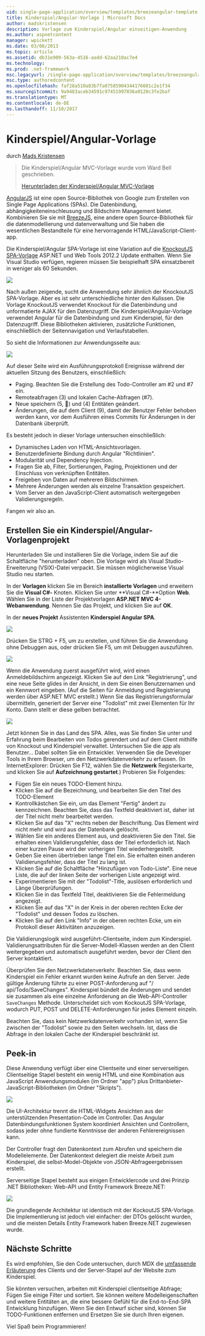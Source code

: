 ```yaml
---
uid: single-page-application/overview/templates/breezeangular-template
title: Kinderspiel/Angular-Vorlage | Microsoft Docs
author: madskristensen
description: Vorlage zum Kinderspiel/Angular einseitigen-Anwendung
ms.author: aspnetcontent
manager: wpickett
ms.date: 03/08/2013
ms.topic: article
ms.assetid: db31e909-563a-4516-aadd-62aa210ac7e4
ms.technology: 
ms.prod: .net-framework
msc.legacyurl: /single-page-application/overview/templates/breezeangular-template
msc.type: authoredcontent
ms.openlocfilehash: faf28a510a83b7fa07585904344176601c2e1f34
ms.sourcegitcommit: 9a9483aceb34591c97451997036a9120c3fe2baf
ms.translationtype: MT
ms.contentlocale: de-DE
ms.lasthandoff: 11/10/2017
---
```

<a name="breezeangular-template"></a>Kinderspiel/Angular-Vorlage
====================
durch [Mads Kristensen](https://github.com/madskristensen)

> Die Kinderspiel/Angular MVC-Vorlage wurde vom Ward Bell geschrieben.
> 
> [Herunterladen der Kinderspiel/Angular MVC-Vorlage](https://go.microsoft.com/fwlink/?LinkId=286437)


[AngularJS](http://angularjs.org) ist eine open Source-Bibliothek von Google zum Erstellen von Single Page Applications (SPAs). Die Datenbindung, abhängigkeiteneinschleusung und Bildschirm Management bietet. Kombinieren Sie sie mit [BreezeJS](http://www.breezejs.com/?utm_source=ms-spa), eine andere open Source-Bibliothek für die datenmodellierung und datenverwaltung und Sie haben die wesentlichen Bestandteile für eine hervorragende HTML/JavaScript-Client-app.

Die Kinderspiel/Angular SPA-Vorlage ist eine Variation auf die [KnockoutJS SPA-Vorlage](../introduction/knockoutjs-template.md) ASP.NET und Web Tools 2012.2 Update enthalten. Wenn Sie Visual Studio verfügen, regieren müssen Sie beispielhaft SPA einsatzbereit in weniger als 60 Sekunden.

![](http://www.breezejs.com/sites/all/images/spa-template/NgRunningTodoPage.png)

Nach außen zeigende, sucht die Anwendung sehr ähnlich der KnockoutJS SPA-Vorlage. Aber es ist sehr unterschiedliche hinter den Kulissen. Die Vorlage KnockoutJS verwendet Knockout für die Datenbindung und unformatierte AJAX für den Datenzugriff. Die Kinderspiel/Angular-Vorlage verwendet Angular für die Datenbindung und zum Kinderspiel, für den Datenzugriff. Diese Bibliotheken aktivieren, zusätzliche Funktionen, einschließlich der Seitennavigation und Verlaufstabellen.

So sieht die Informationen zur Anwendungsseite aus:

![](http://www.breezejs.com/sites/all/images/spa-template/NgRunningAboutPage.png)

Auf dieser Seite wird ein Ausführungsprotokoll Ereignisse während der aktuellen Sitzung des Benutzers, einschließlich:

- Paging. Beachten Sie die Erstellung des Todo-Controller am #2 und #7 ein.
- Remoteabfragen (3) und lokalen Cache-Abfragen (#7).
- Neue speichern (5, &#6;) und (4) Entitäten geändert.
- Änderungen, die auf dem Client (9), damit der Benutzer Fehler behoben werden kann, vor dem Ausführen eines Commits für Änderungen in der Datenbank überprüft.

Es besteht jedoch in dieser Vorlage untersuchen einschließlich:

- Dynamisches Laden von HTML-Ansichtsvorlagen.
- Benutzerdefinierte Bindung durch Angular "Richtlinien".
- Modularität und Dependency Injection.
- Fragen Sie ab, Filter, Sortierungen, Paging, Projektionen und der Einschluss von verknüpften Entitäten.
- Freigeben von Daten auf mehreren Bildschirmen.
- Mehrere Änderungen werden als einzelne Transaktion gespeichert.
- Vom Server an den JavaScript-Client automatisch weitergegeben Validierungsregeln.

Fangen wir also an.

## <a name="create-a-breezeangular-template-project"></a>Erstellen Sie ein Kinderspiel/Angular-Vorlagenprojekt

Herunterladen Sie und installieren Sie die Vorlage, indem Sie auf die Schaltfläche "herunterladen" oben. Die Vorlage wird als Visual Studio-Erweiterung (VSIX)-Datei verpackt. Sie müssen möglicherweise Visual Studio neu starten.

In der **Vorlagen** klicken Sie im Bereich **installierte Vorlagen** und erweitern Sie die **Visual C#-** Knoten. Klicken Sie unter **Visual C#-**Option **Web**. Wählen Sie in der Liste der Projektvorlagen **ASP.NET MVC 4-Webanwendung**. Nennen Sie das Projekt, und klicken Sie auf **OK**.

In der **neues Projekt** Assistenten **Kinderspiel Angular SPA**.

![](http://www.breezejs.com/sites/all/images/spa-template/SelectBreezeNgSpaTemplate.png)

Drücken Sie STRG + F5, um zu erstellen, und führen Sie die Anwendung ohne Debuggen aus, oder drücken Sie F5, um mit Debuggen auszuführen.

![](http://www.breezejs.com/sites/all/images/spa-template/ZephyrLogin.png)

Wenn die Anwendung zuerst ausgeführt wird, wird einen Anmeldebildschirm angezeigt. Klicken Sie auf den Link "Registrierung", und eine neue Seite glides in der Ansicht, in dem Sie einen Benutzernamen und ein Kennwort eingeben. (Auf die Seiten für Anmeldung und Registrierung werden über ASP.NET MVC erstellt.) Wenn Sie das Registrierungsformular übermitteln, generiert der Server eine "Todolist" mit zwei Elementen für Ihr Konto. Dann stellt er diese gelben betrachtet.

![](http://www.breezejs.com/sites/all/images/spa-template/TodoList.png)

Jetzt können Sie in das Land des SPA. Alles, was Sie finden Sie unter und Erfahrung beim Bearbeiten von Todos gerendert und auf dem Client mithilfe von Knockout und Kinderspiel verwaltet. Untersuchen Sie die app als Benutzer... Dabei sollten Sie ein Entwickler. Verwenden Sie die Developer Tools in Ihrem Browser, um den Netzwerkdatenverkehr zu erfassen. (In InternetExplorer: Drücken Sie F12, wählen Sie die **Netzwerk** Registerkarte, und klicken Sie auf **Aufzeichnung gestartet**.) Probieren Sie Folgendes:

- Fügen Sie ein neues TODO-Element hinzu.
- Klicken Sie auf die Bezeichnung, und bearbeiten Sie den Titel des TODO-Element
- Kontrollkästchen Sie ein, um das Element "Fertig" ändert zu kennzeichnen. Beachten Sie, dass das Textfeld deaktiviert ist, daher ist der Titel nicht mehr bearbeitet werden.
- Klicken Sie auf das "X" rechts neben der Beschriftung. Das Element wird nicht mehr und wird aus der Datenbank gelöscht.
- Wählen Sie ein anderes Element aus, und deaktivieren Sie den Titel. Sie erhalten einen Validierungsfehler, dass der Titel erforderlich ist. Nach einer kurzen Pause wird der vorherigen Titel wiederhergestellt.
- Geben Sie einen übertrieben lange Titel ein. Sie erhalten einen anderen Validierungsfehler, dass der Titel zu lang ist.
- Klicken Sie auf die Schaltfläche "Hinzufügen von Todo-Liste". Eine neue Liste, die auf der linken Seite der vorherigen Liste angezeigt wird.
- Experimentieren Sie mit der "Todolist"-Title, auslösen erforderlich und Länge Überprüfungen.
- Klicken Sie in das Textfeld Titel, deaktivieren Sie die Fehlermeldung angezeigt.
- Klicken Sie auf das "X" in der Kreis in der oberen rechten Ecke der "Todolist" und dessen Todos zu löschen.
- Klicken Sie auf den Link "Info" in der oberen rechten Ecke, um ein Protokoll dieser Aktivitäten anzuzeigen.

Die Validierungslogik wird ausgeführt-Clientseite, indem zum Kinderspiel. Validierungsattributen für die Server-Modell-Klassen werden an den Client weitergegeben und automatisch ausgeführt werden, bevor der Client den Server kontaktiert.

Überprüfen Sie den Netzwerkdatenverkehr. Beachten Sie, dass wenn Kinderspiel ein Fehler erkannt wurden keine Aufrufe an den Server. Jede gültige Änderung führte zu einer POST-Anforderung auf "/ api/Todo/SaveChanges". Kinderspiel bündelt die Änderungen und sendet sie zusammen als eine einzelne Anforderung an die Web-API-Controller `SaveChanges` Methode. Unterscheidet sich vom KockoutJS SPA-Vorlage, wodurch PUT, POST und DELETE-Anforderungen für jedes Element einzeln.

Beachten Sie, dass kein Netzwerkdatenverkehr vorhanden ist, wenn Sie zwischen der "Todolist" sowie zu den Seiten wechseln. Ist, dass die Abfrage in den lokalen Cache der Kinderspiel beschränkt ist.

## <a name="peek-inside"></a>Peek-in

Diese Anwendung verfügt über eine Clientseite und einer serverseitigen. Clientseitige Stapel besteht ein wenig HTML und eine Kombination aus JavaScript Anwendungsmodulen (im Ordner "app") plus Drittanbieter-JavaScript-Bibliotheken (im Ordner "Skripts").

![](http://www.breezejs.com/sites/all/images/spa-template/NgClientArchitecture2.png)

Die UI-Architektur trennt die HTML-Widgets Ansichten aus der unterstützenden Presentation-Code im Controller. Das Angular Datenbindungsfunktionen System koordiniert Ansichten und Controllern, sodass jeder ohne fundierte Kenntnisse der anderen Fehlerereignissen kann.

Der Controller fragt den Datenkontext zum Abrufen und speichern die Modellelemente. Der Datenkontext delegiert die meiste Arbeit zum Kinderspiel, die selbst-Model-Objekte von JSON-Abfrageergebnissen erstellt.

Serverseitige Stapel besteht aus einigen Entwicklercode und drei Prinzip .NET Bibliotheken: Web-API und Entity Framework Breeze.NET:

![](http://www.breezejs.com/sites/all/images/spa-template/ServerArchitecture.png)

Die grundlegende Architektur ist identisch mit der KockoutJS SPA-Vorlage. Die Implementierung ist jedoch viel einfacher: der DTOs gelöscht wurden, und die meisten Details Entity Framework haben Breeze.NET zugewiesen wurde.

## <a name="next-steps"></a>Nächste Schritte

Es wird empfohlen, Sie den Code untersuchen, durch MDX die [umfassende Erläuterung](http://www.breezejs.com/ng-spa-template?utm_source=ms-spa) des Clients und der Server-Stapel auf der Website zum Kinderspiel.

Sie könnten versuchen, arbeiten mit Kinderspiel clientseitige Abfrage; Fügen Sie einige Filter und sortiert. Sie können weitere Modelleigenschaften und weitere Entitäten an, die eine bessere Gefühl für die End-to-End-SPA Entwicklung hinzufügen. Wenn Sie den Entwurf sicher sind, können Sie TODO-Funktionen entfernen und Ersetzen Sie sie durch Ihren eigenen.

Viel Spaß beim Programmieren!
